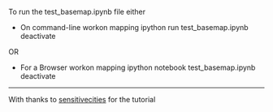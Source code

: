 

To run the test_basemap.ipynb file either

* On command-line
workon mapping
ipython
run test_basemap.ipynb
deactivate

OR

* For a Browser
workon mapping
ipython notebook test_basemap.ipynb
deactivate

---
With thanks to [sensitivecities](http://sensitivecities.com/so-youd-like-to-make-a-map-using-python-EN.html#.VWOirVnBzRb) for the tutorial
